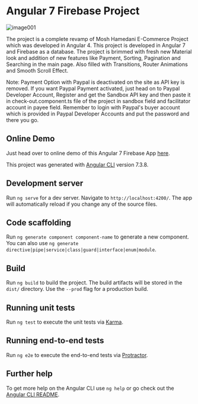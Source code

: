 # Angular 7 Firebase Project

![image001](https://user-images.githubusercontent.com/18122343/57844760-53997b00-77ee-11e9-8e02-c9a343c8d6e8.jpg)

The project is a complete revamp of Mosh Hamedani E-Commerce Project which was developed in Angular 4. This project is developed in Angular 7 and Firebase as a database. The project is brimmed with fresh new Material look and addition of new features like Payment, Sorting, Pagination and Searching in the main page. Also filled with Transitions, Router Animations and Smooth Scroll Effect.

Note: Payment Option with Paypal is deactivated on the site as API key is removed. If you want Paypal Payment activated, just head on to Paypal Developer Account, Register and get the Sandbox API key and then paste it in check-out.component.ts file of the project in sandbox field and facilitator account in payee field. Remember to login with Paypal's buyer account which is provided in Paypal Developer Accounts and put the password and there you go.

## Online Demo

Just head over to online demo of this Angular 7 Firebase App [here](https://angularshop-4e6b0.firebaseapp.com).

This project was generated with [Angular CLI](https://github.com/angular/angular-cli) version 7.3.8.

## Development server

Run `ng serve` for a dev server. Navigate to `http://localhost:4200/`. The app will automatically reload if you change any of the source files.

## Code scaffolding

Run `ng generate component component-name` to generate a new component. You can also use `ng generate directive|pipe|service|class|guard|interface|enum|module`.

## Build

Run `ng build` to build the project. The build artifacts will be stored in the `dist/` directory. Use the `--prod` flag for a production build.

## Running unit tests

Run `ng test` to execute the unit tests via [Karma](https://karma-runner.github.io).

## Running end-to-end tests

Run `ng e2e` to execute the end-to-end tests via [Protractor](http://www.protractortest.org/).

## Further help

To get more help on the Angular CLI use `ng help` or go check out the [Angular CLI README](https://github.com/angular/angular-cli/blob/master/README.md).
